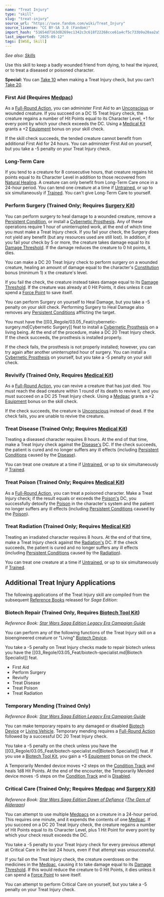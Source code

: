 ```yaml
---
name: "Treat Injury"
type: "skill"
slug: "treat-injury"
source_url: "https://swse.fandom.com/wiki/Treat_Injury"
source_license: "CC BY-SA 3.0 (Fandom)"
import_hash: "51654d7163d8269ec1342c3c618f22268cce61a4cf5c733b9a20aa2a533d4040"
last_imported: "2025-09-12"
tags: [SWSE, Skill]
---
```

*See also: [Skills](https://swse.fandom.com/wiki/Skills)*

Use this skill to keep a badly wounded friend from dying, to heal the injured, or to treat a diseased or poisoned character.

**Special:** You can [Take 10](https://swse.fandom.com/wiki/Take_10) when making a Treat Injury check, but you can't [Take 20](https://swse.fandom.com/wiki/Take_20).

### First Aid (Requires [Medpac](https://swse.fandom.com/wiki/Medpac))
As a [Full-Round Action](https://swse.fandom.com/wiki/Full-Round_Action), you can administer First Aid to an [Unconscious](https://swse.fandom.com/wiki/Unconscious) or wounded creature. If you succeed on a DC 15 Treat Injury check, the creature regains a number of Hit Points equal to its Character Level, +1 for every point by which your check exceeds the DC. Using a [Medical Kit](https://swse.fandom.com/wiki/Medical_Kit) grants a +2 [Equipment](https://swse.fandom.com/wiki/Equipment) bonus on your skill check.

If the skill check succeeds, the tended creature cannot benefit from additional First Aid for 24 hours. You can administer First Aid on yourself, but you take a -5 penalty on your Treat Injury check.

### Long-Term Care
If you tend to a creature for 8 consecutive hours, that creature regains hit points equal to its Character Level in addition to those recovered from [Natural Healing](https://swse.fandom.com/wiki/Natural_Healing). A creature can only benefit from Long-Term Care once in a 24-hour period. You can tend one creature at a time if [Untrained](https://swse.fandom.com/wiki/Untrained), or up to six simultaneously if [Trained](https://swse.fandom.com/wiki/Trained). You can't give Long-Term Care to yourself.

### Perform Surgery (Trained Only; Requires [Surgery Kit](https://swse.fandom.com/wiki/Surgery_Kit))
You can perform surgery to heal damage to a wounded creature, remove a [Persistent Condition](https://swse.fandom.com/wiki/Persistent_Condition), or install a [Cybernetic Prosthesis](https://swse.fandom.com/wiki/Cybernetic_Prosthesis). Any of these operations require 1 hour of uninterrupted work, at the end of which time you must make a Treat Injury check. If you fail your check, the Surgery does not yield any benefit (but any resources used are still lost). In addition, if you fail your check by 5 or more, the creature takes damage equal to its [Damage Threshold](https://swse.fandom.com/wiki/Damage_Threshold). If the damage reduces the creature to 0 hit points, it dies.

You can make a DC 20 Treat Injury check to perform surgery on a wounded creature, healing an amount of damage equal to the character's [Constitution](https://swse.fandom.com/wiki/Constitution) bonus (minimum 1) x the creature's level.

If you fail the check, the creature instead takes damage equal to its [Damage Threshold](https://swse.fandom.com/wiki/Damage_Threshold). If the creature was already at 0 Hit Points, it dies unless it can spend a [Force Point](https://swse.fandom.com/wiki/Force_Point) to save itself.

You can perform Surgery on yourself to Heal Damage, but you take a -5 penalty on your skill check. Performing Surgery to Heal Damage also removes any [Persistent Conditions](https://swse.fandom.com/wiki/Persistent_Conditions) afflicting the target.

You must have the [[03_Regole/03.05_Feat/cybernetic-surgery.md|Cybernetic Surgery]] feat to install a [Cybernetic Prosthesis](https://swse.fandom.com/wiki/Cybernetic_Prosthesis) on a living being. At the end of the procedure, make a DC 20 Treat Injury check. If the check succeeds, the prosthesis is installed properly.

If the check fails, the prosthesis is not properly installed; however, you can try again after another uninterrupted hour of surgery. You can install a [Cybernetic Prosthesis](https://swse.fandom.com/wiki/Cybernetic_Prosthesis) on yourself, but you take a -5 penalty on your skill check.

### Revivify (Trained Only, Requires [Medical Kit](https://swse.fandom.com/wiki/Medical_Kit))
As a [Full-Round Action](https://swse.fandom.com/wiki/Full-Round_Action), you can revive a creature that has just died. You must reach the dead creature within 1 round of its death to revive it, and you must succeed on a DC 25 Treat Injury check. Using a [Medpac](https://swse.fandom.com/wiki/Medpac) grants a +2 [Equipment](https://swse.fandom.com/wiki/Equipment) bonus on the skill check.

If the check succeeds, the creature is [Unconscious](https://swse.fandom.com/wiki/Unconscious) instead of dead. If the check fails, you are unable to revive the creature.

### Treat Disease (Trained Only; Requires [Medical Kit](https://swse.fandom.com/wiki/Medical_Kit))
Treating a diseased character requires 8 hours. At the end of that time, make a Treat Injury check against the [Disease's](https://swse.fandom.com/wiki/Disease) DC. If the check succeeds, the patient is cured and no longer suffers any ill effects (including [Persistent Conditions](https://swse.fandom.com/wiki/Persistent_Conditions) caused by the [Disease](https://swse.fandom.com/wiki/Disease)).

You can treat one creature at a time if [Untrained](https://swse.fandom.com/wiki/Untrained), or up to six simultaneously if [Trained](https://swse.fandom.com/wiki/Trained).

### Treat Poison (Trained Only; Requires [Medical Kit](https://swse.fandom.com/wiki/Medical_Kit))
As a [Full-Round Action](https://swse.fandom.com/wiki/Full-Round_Action), you can treat a poisoned character. Make a Treat Injury check; if the result equals or exceeds the [Poison's](https://swse.fandom.com/wiki/Poison) DC, you successfully detoxify the [Poison](https://swse.fandom.com/wiki/Poison) in the character's system and the patient no longer suffers any ill effects (including [Persistent Conditions](https://swse.fandom.com/wiki/Persistent_Conditions) caused by the [Poison](https://swse.fandom.com/wiki/Poison)).

### Treat Radiation (Trained Only; Requires [Medical Kit](https://swse.fandom.com/wiki/Medical_Kit))
Treating an irradiated character requires 8 hours. At the end of that time, make a Treat Injury check against the [Radiation's](https://swse.fandom.com/wiki/Radiation) DC. If the check succeeds, the patient is cured and no longer suffers any ill effects (including [Persistent Conditions](https://swse.fandom.com/wiki/Persistent_Conditions) caused by the [Radiation](https://swse.fandom.com/wiki/Radiation)).

You can treat one creature at a time if [Untrained](https://swse.fandom.com/wiki/Untrained), or up to six simultaneously if [Trained](https://swse.fandom.com/wiki/Trained).

## Additional Treat Injury Applications
The following applications of the Treat Injury skill are compiled from the subsequent [Reference Books](https://swse.fandom.com/wiki/Reference_Books) released for *Saga Edition*:

### Biotech Repair (Trained Only, Requires [Biotech Tool Kit](https://swse.fandom.com/wiki/Biotech_Tool_Kit))
*Reference Book: [Star Wars Saga Edition Legacy Era Campaign Guide](https://swse.fandom.com/wiki/Star_Wars_Saga_Edition_Legacy_Era_Campaign_Guide)*

You can perform any of the following functions of the Treat Injury skill on a bioengineered creature or "Living" [Biotech Device](https://swse.fandom.com/wiki/Biotech_Device).

You take a -5 penalty on Treat Injury checks made to repair biotech unless you have the [[03_Regole/03.05_Feat/biotech-specialist.md|Biotech Specialist]] feat.

- First Aid
- Perform Surgery
- Revivify
- Treat Disease
- Treat Poison
- Treat Radiation

### Temporary Mending (Trained Only)
*Reference Book: [Star Wars Saga Edition Legacy Era Campaign Guide](https://swse.fandom.com/wiki/Star_Wars_Saga_Edition_Legacy_Era_Campaign_Guide)*

You can make temporary repairs to any damaged or disabled [Biotech Device](https://swse.fandom.com/wiki/Biotech_Device) or [Living Vehicle](https://swse.fandom.com/wiki/Living_Vehicle). Temporary mending requires a [Full-Round Action](https://swse.fandom.com/wiki/Full-Round_Action) followed by a successful DC 20 Treat Injury check.

You take a -5 penalty on the check unless you have the [[03_Regole/03.05_Feat/biotech-specialist.md|Biotech Specialist]] feat. If you use a [Biotech Tool Kit](https://swse.fandom.com/wiki/Biotech_Tool_Kit), you gain a +5 [Equipment](https://swse.fandom.com/wiki/Equipment) bonus on the check.

A Temporarily Mended device moves +2 steps on the [Condition Track](https://swse.fandom.com/wiki/Condition_Track) and heals 1d8 Hit Points. At the end of the encounter, the Temporarily Mended device moves -5 steps on the [Condition Track](https://swse.fandom.com/wiki/Condition_Track) and is [Disabled](https://swse.fandom.com/wiki/Disabled).

### Critical Care (Trained Only; Requires [Medpac](https://swse.fandom.com/wiki/Medpac) and [Surgery Kit](https://swse.fandom.com/wiki/Surgery_Kit))
*Reference Book: [Star Wars Saga Edition Dawn of Defiance](https://swse.fandom.com/wiki/Star_Wars_Saga_Edition_Dawn_of_Defiance) ([The Gem of Alderaan](https://swse.fandom.com/wiki/The_Gem_of_Alderaan))*

You can attempt to use multiple [Medpacs](https://swse.fandom.com/wiki/Medpacs) on a creature in a 24-hour period. This requires one minute, and it expends the contents of one [Medpac](https://swse.fandom.com/wiki/Medpac). If you succeed on a DC 20 Treat Injury check, the creature regains a number of Hit Points equal to its Character Level, plus 1 Hit Point for every point by which your check result exceeds the DC.

You take a -5 penalty to your Treat Injury check for every previous attempt at Critical Care in the last 24 hours, even if that attempt was unsuccessful.

If you fail on the Treat Injury check, the creature overdoses on the medicines in the [Medpac](https://swse.fandom.com/wiki/Medpac), causing it to take damage equal to its [Damage Threshold](https://swse.fandom.com/wiki/Damage_Threshold). If this would reduce the creature to 0 Hit Points, it dies unless it can spend a [Force Point](https://swse.fandom.com/wiki/Force_Point) to save itself.

You can attempt to perform Critical Care on yourself, but you take a -5 penalty on your Treat Injury check.